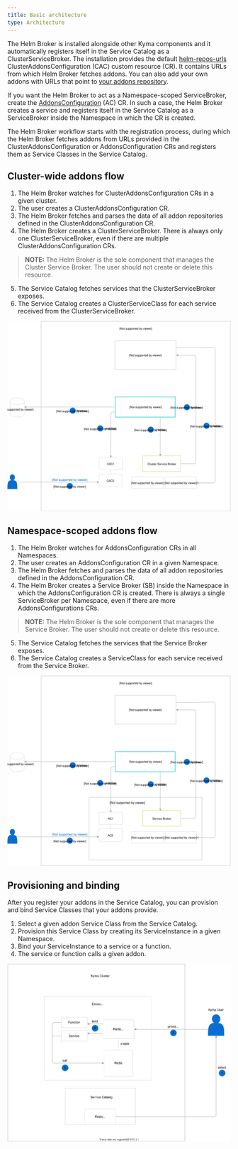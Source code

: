 ```yaml
---
title: Basic architecture
type: Architecture
---
```


The Helm Broker is installed alongside other Kyma components and it automatically registers itself in the Service Catalog as a ClusterServiceBroker. The installation provides the default [helm-repos-urls](https://github.com/kyma-project/kyma/blob/master/resources/helm-broker/templates/default-addons-cfg.yaml) ClusterAddonsConfiguration (CAC) custom resource (CR). It contains URLs from which Helm Broker fetches addons. You can also add your own addons with URLs that point to [your addons repository](#details-create-addons-repository).

If you want the Helm Broker to act as a Namespace-scoped ServiceBroker, create the [AddonsConfiguration](#custom-resource-addonsconfiguration) (AC) CR. In such a case, the Helm Broker creates a service and registers itself in the Service Catalog as a ServiceBroker inside the Namespace in which the CR is created.

The Helm Broker workflow starts with the registration process, during which the Helm Broker fetches addons from URLs provided in the ClusterAddonsConfiguration or AddonsConfiguration CRs and registers them as Service Classes in the Service Catalog.

## Cluster-wide addons flow

1. The Helm Broker watches for ClusterAddonsConfiguration CRs in a given cluster.
2. The user creates a ClusterAddonsConfiguration CR.
3. The Helm Broker fetches and parses the data of all addon repositories defined in the ClusterAddonsConfiguration CR.
4. The Helm Broker creates a ClusterServiceBroker. There is always only one ClusterServiceBroker, even if there are multiple ClusterAddonsConfiguration CRs.
>**NOTE:** The Helm Broker is the sole component that manages the Cluster Service Broker. The user should not create or delete this resource.
5. The Service Catalog fetches services that the ClusterServiceBroker exposes.
6. The Service Catalog creates a ClusterServiceClass for each service received from the ClusterServiceBroker.

![Helm Broker cluster](./assets/hb-cluster.svg)

## Namespace-scoped addons flow

1. The Helm Broker watches for AddonsConfiguration CRs in all Namespaces.
2. The user creates an AddonsConfiguration CR in a given Namespace.
3. The Helm Broker fetches and parses the data of all addon repositories defined in the AddonsConfiguration CR.
4. The Helm Broker creates a Service Broker (SB) inside the Namespace in which the AddonsConfiguration CR is created. There is always a single ServiceBroker per Namespace, even if there are more AddonsConfigurations CRs.
>**NOTE:** The Helm Broker is the sole component that manages the Service Broker. The user should not create or delete this resource.
5. The Service Catalog fetches the services that the Service Broker exposes.
6. The Service Catalog creates a ServiceClass for each service received from the Service Broker.

![Helm Broker cluster](./assets/hb-namespaced.svg)

## Provisioning and binding

After you register your addons in the Service Catalog, you can provision and bind Service Classes that your addons provide.

1. Select a given addon Service Class from the Service Catalog.
2. Provision this Service Class by creating its ServiceInstance in a given Namespace.
3. Bind your ServiceInstance to a service or a function.
4. The service or function calls a given addon.

![Helm Broker architecture](./assets/hb-architecture.svg)
